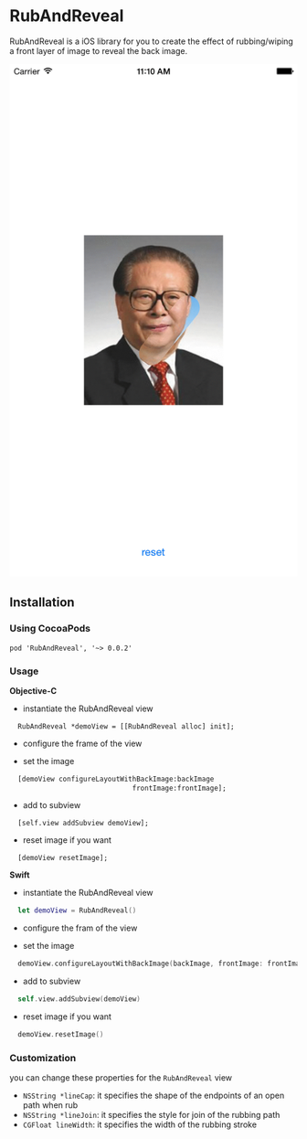 # RubAndReveal

RubAndReveal is a iOS library for you to create the effect of rubbing/wiping a front layer of image to reveal the back image.

![demo](Demo/demo.gif)

## Installation

### Using CocoaPods

    pod 'RubAndReveal', '~> 0.0.2'
    
    
### Usage

**Objective-C**

  - instantiate the RubAndReveal view
  
  ```objc
    RubAndReveal *demoView = [[RubAndReveal alloc] init];
  ```
  - configure the frame of the view
  
  - set the image
  
  ```objc
    [demoView configureLayoutWithBackImage:backImage
                                frontImage:frontImage];
  ```
  - add to subview
  
  ```objc
    [self.view addSubview demoView];
  ```
  
  - reset image if you want
  
  ```objc
    [demoView resetImage];
  ```
  
**Swift**

  - instantiate the RubAndReveal view
  
  ```swift
    let demoView = RubAndReveal()
  ```
  
  - configure the fram of the view
  
  - set the image
  
  ```swift
    demoView.configureLayoutWithBackImage(backImage, frontImage: frontImage)
  ```
  - add to subview
  
  ```swift
    self.view.addSubview(demoView)
  ```
  - reset image if you want
  
  ```swift
    demoView.resetImage()
  ```
  
### Customization
you can change these properties for the ``RubAndReveal`` view
  - ``NSString *lineCap``: it specifies the shape of the endpoints of an open path when rub
  - ``NSString *lineJoin``: it specifies the style for join of the rubbing path
  - ``CGFloat lineWidth``: it specifies the width of the rubbing stroke
